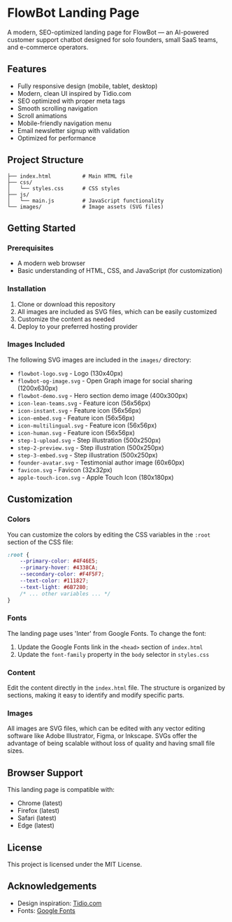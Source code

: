 # FlowBot Landing Page

A modern, SEO-optimized landing page for FlowBot — an AI-powered customer support chatbot designed for solo founders, small SaaS teams, and e-commerce operators.

## Features

- Fully responsive design (mobile, tablet, desktop)
- Modern, clean UI inspired by Tidio.com
- SEO optimized with proper meta tags
- Smooth scrolling navigation
- Scroll animations
- Mobile-friendly navigation menu
- Email newsletter signup with validation
- Optimized for performance

## Project Structure

```
├── index.html          # Main HTML file
├── css/
│   └── styles.css      # CSS styles
├── js/
│   └── main.js         # JavaScript functionality
└── images/             # Image assets (SVG files)
```

## Getting Started

### Prerequisites

- A modern web browser
- Basic understanding of HTML, CSS, and JavaScript (for customization)

### Installation

1. Clone or download this repository
2. All images are included as SVG files, which can be easily customized
3. Customize the content as needed
4. Deploy to your preferred hosting provider

### Images Included

The following SVG images are included in the `images/` directory:

- `flowbot-logo.svg` - Logo (130x40px)
- `flowbot-og-image.svg` - Open Graph image for social sharing (1200x630px)
- `flowbot-demo.svg` - Hero section demo image (400x300px)
- `icon-lean-teams.svg` - Feature icon (56x56px)
- `icon-instant.svg` - Feature icon (56x56px)
- `icon-embed.svg` - Feature icon (56x56px)
- `icon-multilingual.svg` - Feature icon (56x56px)
- `icon-human.svg` - Feature icon (56x56px)
- `step-1-upload.svg` - Step illustration (500x250px)
- `step-2-preview.svg` - Step illustration (500x250px)
- `step-3-embed.svg` - Step illustration (500x250px)
- `founder-avatar.svg` - Testimonial author image (60x60px)
- `favicon.svg` - Favicon (32x32px)
- `apple-touch-icon.svg` - Apple Touch Icon (180x180px)

## Customization

### Colors

You can customize the colors by editing the CSS variables in the `:root` section of the CSS file:

```css
:root {
    --primary-color: #4F46E5;
    --primary-hover: #4338CA;
    --secondary-color: #F4F5F7;
    --text-color: #111827;
    --text-light: #6B7280;
    /* ... other variables ... */
}
```

### Fonts

The landing page uses 'Inter' from Google Fonts. To change the font:

1. Update the Google Fonts link in the `<head>` section of `index.html`
2. Update the `font-family` property in the `body` selector in `styles.css`

### Content

Edit the content directly in the `index.html` file. The structure is organized by sections, making it easy to identify and modify specific parts.

### Images

All images are SVG files, which can be edited with any vector editing software like Adobe Illustrator, Figma, or Inkscape. SVGs offer the advantage of being scalable without loss of quality and having small file sizes.

## Browser Support

This landing page is compatible with:

- Chrome (latest)
- Firefox (latest)
- Safari (latest)
- Edge (latest)

## License

This project is licensed under the MIT License.

## Acknowledgements

- Design inspiration: [Tidio.com](https://www.tidio.com/)
- Fonts: [Google Fonts](https://fonts.google.com/) 
